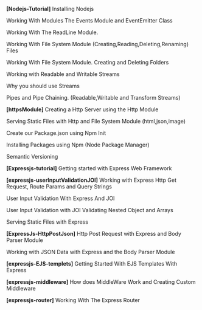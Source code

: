 **[Nodejs-Tutorial]** Installing Nodejs 

Working With Modules The Events Module and EventEmitter Class 

Working With The ReadLine Module.  

Working With File System Module (Creating,Reading,Deleting,Renaming) Files

Working With File System Module. Creating and Deleting Folders

Working with Readable and Writable Streams

Why you should use Streams

Pipes and Pipe Chaining. (Readable,Writable and Transform Streams)

**[httpsModule]** Creating a Http Server using the Http Module 

Serving Static Files with Http and File System Module (html,json,image)

Create our Package.json using Npm Init

Installing Packages using Npm (Node Package Manager)

Semantic Versioning

**[Expressjs-tutorial]** Getting started with Express Web Framework

**[expressjs-userInputValidationJOI]** Working with Express Http Get Request, Route Params and Query Strings 

User Input Validation With Express And JOI

User Input Validation with JOI Validating Nested Object and Arrays

Serving Static Files with Express

**[ExpressJs-HttpPostJson]** Http Post Request with Express and Body Parser Module

Working with JSON Data with Express and the Body Parser Module

**[expressjs-EJS-templets]** Getting Started With EJS Templates With Express 

**[expressjs-middleware]** How does MiddleWare Work and Creating Custom Middleware

**[expressjs-router]** Working With The Express Router
